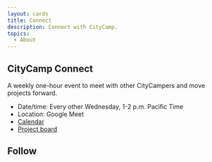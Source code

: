 ```yaml
---
layout: cards
title: Connect
description: Connect with CityCamp.
topics:
  - About
---
```


## CityCamp Connect

A weekly one-hour event to meet with other CityCampers and move projects forward.

- Date/time: Every other Wednesday, 1-2 p.m. Pacific Time
- Location: Google Meet
- [Calendar](https://calendar.google.com/calendar/u/5?cid=Y2l0eWNhbXB0ZWFtQGdtYWlsLmNvbQ)
- [Project board](https://github.com/orgs/CityCamp/projects/1/views/1)

## Follow